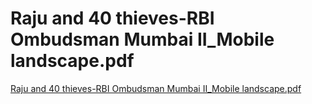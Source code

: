 # Raju and 40 thieves-RBI Ombudsman Mumbai II\_Mobile landscape.pdf

[Raju and 40 thieves-RBI Ombudsman Mumbai II\_Mobile landscape.pdf](../files/cc98541f-d2cb-4ef1-acd6-800af1c38bbf.pdf)